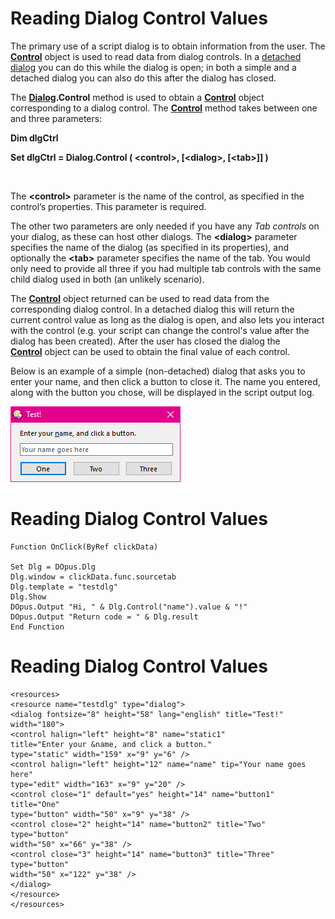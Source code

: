 # Reading Dialog Control Values

The primary use of a script dialog is to obtain information from the user. The **[Control](/Manual/reference/scripting_reference/scripting_objects/control.md)** object is used to read data from dialog controls. In a [detached dialog](the_dialog_message_loop/detached_dialogs.md) you can do this while the dialog is open; in both a simple and a detached dialog you can also do this after the dialog has closed.

The **[Dialog](/Manual/reference/scripting_reference/scripting_objects/dialog.md).Control** method is used to obtain a **[Control](/Manual/reference/scripting_reference/scripting_objects/control.md)** object corresponding to a dialog control. The **[Control](/Manual/reference/scripting_reference/scripting_objects/control.md)** method takes between one and three parameters:

**Dim dlgCtrl**

**Set dlgCtrl = Dialog.Control ( \<control\>, \[\<dialog\>, \[\<tab\>\]\] )**

 

The **\<control\>** parameter is the name of the control, as specified in the control’s properties. This parameter is required.

The other two parameters are only needed if you have any *Tab controls* on your dialog, as these can host other dialogs. The **\<dialog\>** parameter specifies the name of the dialog (as specified in its properties), and optionally the **\<tab\>** parameter specifies the name of the tab. You would only need to provide all three if you had multiple tab controls with the same child dialog used in both (an unlikely scenario).

The **[Control](/Manual/reference/scripting_reference/scripting_objects/control.md)** object returned can be used to read data from the corresponding dialog control. In a detached dialog this will return the current control value as long as the dialog is open, and also lets you interact with the control (e.g. your script can change the control's value after the dialog has been created). After the user has closed the dialog the **[Control](/Manual/reference/scripting_reference/scripting_objects/control.md)** object can be used to obtain the final value of each control.

Below is an example of a simple (non-detached) dialog that asks you to enter your name, and then click a button to close it. The name you entered, along with the button you chose, will be displayed in the script output log.

![](/Manual/images/media/image135.png)

# Reading Dialog Control Values

    Function OnClick(ByRef clickData)

    Set Dlg = DOpus.Dlg
    Dlg.window = clickData.func.sourcetab
    Dlg.template = "testdlg"
    Dlg.Show
    DOpus.Output "Hi, " & Dlg.Control("name").value & "!"
    DOpus.Output "Return code = " & Dlg.result
    End Function

# Reading Dialog Control Values

    <resources>
    <resource name="testdlg" type="dialog">
    <dialog fontsize="8" height="58" lang="english" title="Test!" width="180">
    <control halign="left" height="8" name="static1"
    title="Enter your &name, and click a button."
    type="static" width="159" x="9" y="6" />
    <control halign="left" height="12" name="name" tip="Your name goes here"
    type="edit" width="163" x="9" y="20" />
    <control close="1" default="yes" height="14" name="button1" title="One"
    type="button" width="50" x="9" y="38" />
    <control close="2" height="14" name="button2" title="Two" type="button"
    width="50" x="66" y="38" />
    <control close="3" height="14" name="button3" title="Three" type="button"
    width="50" x="122" y="38" />
    </dialog>
    </resource>
    </resources>
